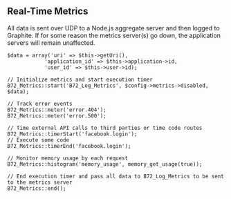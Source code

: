 Real-Time Metrics
-----------------

All data is sent over UDP to a Node.js aggregate server and then logged to Graphite.
If for some reason the metrics server(s) go down, the application servers will remain unaffected.

	$data = array('uri' => $this->getUri(),
				'application_id' => $this->application->id,
				'user_id' => $this->user->id);

	// Initialize metrics and start execution timer	
	B72_Metrics::start('B72_Log_Metrics', $config->metrics->disabled, $data);
	
	// Track error events
	B72_Metrics::meter('error.404');
	B72_Metrics::meter('error.500');
	
	// Time external API calls to third parties or time code routes
	B72_Metrics::timerStart('facebook.login');
	// Execute some code
	B72_Metrics::timerEnd('facebook.login');

	// Monitor memory usage by each request
	B72_Metrics::histogram('memory_usage', memory_get_usage(true));	
	
	// End execution timer and pass all data to B72_Log_Metrics to be sent to the metrics server
	B72_Metrics::end();